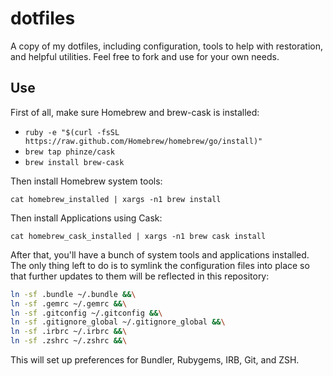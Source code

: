 dotfiles
========

A copy of my dotfiles, including configuration, tools to help with restoration, and helpful utilities. Feel free to fork and use for your own needs.

## Use

First of all, make sure Homebrew and brew-cask is installed:

* `ruby -e "$(curl -fsSL https://raw.github.com/Homebrew/homebrew/go/install)"`
* `brew tap phinze/cask`
* `brew install brew-cask`

Then install Homebrew system tools:

```
cat homebrew_installed | xargs -n1 brew install
```

Then install Applications using Cask:

```
cat homebrew_cask_installed | xargs -n1 brew cask install
```

After that, you'll have a bunch of system tools and applications installed. The only thing left to do is to symlink the configuration files into place so that further updates to them will be reflected in this repository: 

``` bash
ln -sf .bundle ~/.bundle &&\
ln -sf .gemrc ~/.gemrc &&\
ln -sf .gitconfig ~/.gitconfig &&\
ln -sf .gitignore_global ~/.gitignore_global &&\
ln -sf .irbrc ~/.irbrc &&\
ln -sf .zshrc ~/.zshrc &&\
```

This will set up preferences for Bundler, Rubygems, IRB, Git, and ZSH.